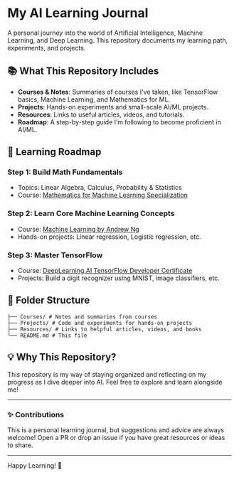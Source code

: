 # My AI Learning Journal  
A personal journey into the world of Artificial Intelligence, Machine Learning, and Deep Learning. This repository documents my learning path, experiments, and projects.  

## 📚 What This Repository Includes  
- **Courses & Notes**: Summaries of courses I've taken, like TensorFlow basics, Machine Learning, and Mathematics for ML.  
- **Projects**: Hands-on experiments and small-scale AI/ML projects.  
- **Resources**: Links to useful articles, videos, and tutorials.  
- **Roadmap**: A step-by-step guide I’m following to become proficient in AI/ML.  

## 🚀 Learning Roadmap  
### Step 1: Build Math Fundamentals  
- Topics: Linear Algebra, Calculus, Probability & Statistics  
- Course: [Mathematics for Machine Learning Specialization](https://www.coursera.org/specializations/mathematics-for-machine-learning)  

### Step 2: Learn Core Machine Learning Concepts  
- Course: [Machine Learning by Andrew Ng](https://www.coursera.org/learn/machine-learning)  
- Hands-on projects: Linear regression, Logistic regression, etc.  

### Step 3: Master TensorFlow  
- Course: [DeepLearning.AI TensorFlow Developer Certificate](https://www.coursera.org/professional-certificates/tensorflow-in-practice)  
- Projects: Build a digit recognizer using MNIST, image classifiers, etc.  

## 📂 Folder Structure  
```
├── Courses/ # Notes and summaries from courses
├── Projects/ # Code and experiments for hands-on projects
├── Resources/ # Links to helpful articles, videos, and books
└── README.md # This file
```

## 💡 Why This Repository?  
This repository is my way of staying organized and reflecting on my progress as I dive deeper into AI. Feel free to explore and learn alongside me!  

---  
### ✨ Contributions  
This is a personal learning journal, but suggestions and advice are always welcome! Open a PR or drop an issue if you have great resources or ideas to share.  

---  
Happy Learning! 🚀
